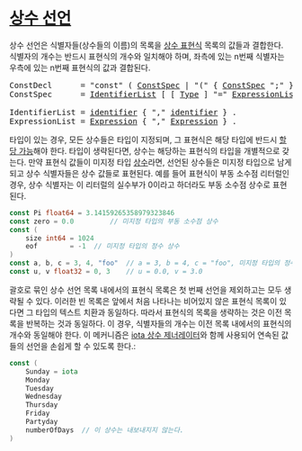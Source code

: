 # [상수 선언](#constant-declarations)

상수 선언은 식별자들(상수들의 이름)의 목록을 [상수 표현식]([Expressions/constant_expressions.html) 목록의 값들과 결합한다. 식별자의 개수는 반드시 표현식의 개수와 일치해야 하며, 좌측에 있는 n번째 식별자는 우측에 있는 n번째 표현식의 값과 결합된다.

<pre>
<a id="ConstDecl">ConstDecl</a>      = "const" ( <a href="#ConstSpec">ConstSpec</a> | "(" { <a href="#ConstSpec">ConstSpec</a> ";" } ")" ) .
<a id="ConstSpec">ConstSpec</a>      = <a href="#IdentifierList">IdentifierList</a> [ [ <a href="/Types/#Type">Type</a> ] "=" <a href="#ExpressionList">ExpressionList</a> ] .

<a id="IdentifierList">IdentifierList</a> = <a href="/Lexical%20elements/identifiers.html#identifier">identifier</a> { "," <a href="/Lexical%20elements/identifiers.html#identifier">identifier</a> } .
<a id="ExpressionList">ExpressionList</a> = <a href="/Expressions/operators.html#Expression">Expression</a> { "," <a href="/Expressions/operators.html#Expression">Expression</a> } .
</pre>

타입이 있는 경우, 모든 상수들은 타입이 지정되며, 그 표현식은 해당 타입에 반드시 [할당 가능](/Properties%20of%20types%20and%20values/assignability.html)해야 한다. 타입이 생략된다면, 상수는 해당하는 표현식의 타입을 개별적으로 갖는다. 만약 표현식 값들이 미지정 타입 [상수](/Constants/)라면, 선언된 상수들은 미지정 타입으로 남게 되고 상수 식별자들은 상수 값들로 표현된다. 예를 들어 표현식이 부동 소수점 리터럴인 경우, 상수 식별자는 이 리터럴의 실수부가 0이라고 하더라도 부동 소수점 상수로 표현된다.

```go
const Pi float64 = 3.14159265358979323846
const zero = 0.0         // 미지정 타입의 부동 소수점 상수
const (
    size int64 = 1024
    eof        = -1  // 미지정 타입의 정수 상수
)
const a, b, c = 3, 4, "foo"  // a = 3, b = 4, c = "foo", 미지정 타입의 정수와 문자열 상수
const u, v float32 = 0, 3    // u = 0.0, v = 3.0
```

괄호로 묶인 상수 선언 목록 내에서의 표현식 목록은 첫 번째 선언을 제외하고는 모두 생략될 수 있다. 이러한 빈 목록은 앞에서 처음 나타나는 비어있지 않은 표현식 목록이 있다면 그 타입의 텍스트 치환과 동일하다. 따라서 표현식의 목록을 생략하는 것은 이전 목록을 반복하는 것과 동일하다. 이 경우, 식별자들의 개수는 이전 목록 내에서의 표현식의 개수와 동일해야 한다. 이 메커니즘은 [iota 상수 제너레이터](/Declarations%20and%20scope/iota.html)와 함께 사용되어 연속된 값들의 선언을 손쉽게 할 수 있도록 한다.:

```go
const (
    Sunday = iota
    Monday
    Tuesday
    Wednesday
    Thursday
    Friday
    Partyday
    numberOfDays  // 이 상수는 내보내지지 않는다.
)
```
